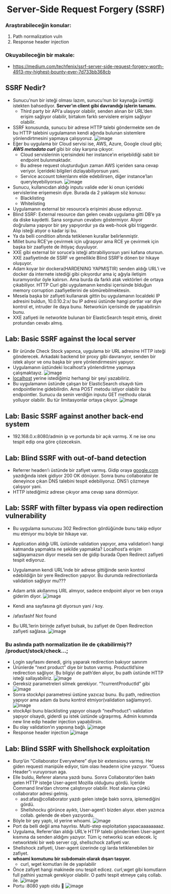 <h1 align="center">Server-Side Request Forgery (SSRF)</h1>

### Araştırabileceğin konular: 
1) Path normalization vuln 
2) Response header injection
### Okuyabileceğin bir makale: 
- https://medium.com/techfenix/ssrf-server-side-request-forgery-worth-4913-my-highest-bounty-ever-7d733bb368cb
## SSRF Nedir?
- Sunucu’nun bir isteği olması lazım, sunucu’nun bir kaynağa ürettiği istekten bahsediyor. **Server’ın client gibi davrandığı işlerin tamamı.**
  - Third party bir API’a ulaşıyor olabilir, senden alınan bir URL’den erişim sağlıyor olabilir, birtakım farklı servislere erişim sağlıyor olabilir.
- SSRF konusunda, sunucu bir adrese HTTP talebi göndermekte sen de bu HTTP talebini uygulamanın kendi ağında bulunan sistemlere yönlendirtmesini yapmaya çalışıyoruz.
![image](https://github.com/grealyve/MDISec-Web-Security-and-Hacking-Notes/assets/41903311/9926863a-93bd-4a41-829c-2adc37d41bf3)
- Eğer bu uygulama bir Cloud servisi ise, AWS, Azure, Google cloud gibi; ***AWS metadata curl*** gibi bir olay karşına çıkıyor.
  - Cloud servislerinin içerisindeki her instance’ın erişebildiği sabit bir endpoint bulunmaktadır.
  - Bu adrese request oluşturduğun zaman AWS içeriden sana cevap veriyor. İçerideki bilgileri dızlayabiliyorsun yani.
  - Service account tokenlarını elde edebilirsen, diğer instance’ları queryleyebiliyorsun.
![image](https://github.com/grealyve/MDISec-Web-Security-and-Hacking-Notes/assets/41903311/bad8e17b-cd37-4323-9eca-7724b19c9efd)
- Sunucu, kullanıcıdan aldığı inputu valide eder ki onun içerideki servislerine erişemesin diye. Burada da 2 yaklaşım söz konusu:
  - Blacklisting
  - Whitelisting
- Uygulamanın external bir resource’a erişimini abuse ediyoruz.
- Blind SSRF: External resource dan gelen cevabı uygulama gitti DB’e ya da diske kaydetti. Sana sorgunun cevabını göstermiyor. Alıyor doğrulama yapıyor bir şey yapıyordur ya da web-hook gibi triggerdır. Alıp isteği atıyor o kadar işi bu.
- Ya da belli condition altında tetiklenen kurallar belirlenmiştir.
- Millet bunu RCE’ye çevirmek için uğraşıyor ama RCE ye çevirmek için başka bir zaafiyete de ihtiyaç duyuluyor.
- XXE gibi external bir soruce’a isteği attırabiliyorsun yani kafana otursun. XXE zaafiyetinde de SSRF ve genellikle Blind SSRF’e dönen bir hikaye oluşuyor.
- Adam koyar bir dockera(HARDENING YAPMIŞTIR) senden aldığı URL’i ve docker da internete istediği gibi çıkıyordur ama iç ağıyla iletişim kuramıyordur öyle kalırsın. Ama burda da farklı atak vektörleri de ortaya çıkabiliyor. HTTP Curl gibi uygulamanın kendisi içerisinde blduğun memory corruption zaafiyetlerini de sömürebilmektesin.
- Mesela başka bir zafiyeti kullanarak gittin bu uygulamanın localdeki IP adresini buldun, 10.0.10.2:x/ bu IP adresi üstünde hangi portlar var diye kontrol et, intruder ile daya bunu. Networkün içerisinde de yapabilirsin bunu.
- XXE zafiyeti ile networkte bulunan bir ElasticSearch tespit etmiş, direkt protundan cevabı almış.
## Lab: Basic SSRF against the local server
- Bir üründe Check Stock yapınca, uygulama bir URL adresine HTTP isteği gönderecek. Arkadaki backend bir proxy gibi davranıyor, senden bir istek alıyor ve onu başka bir yere yönlendirmesini yapıyor.
- Uygulamanın üstündeki localhost’a yönlendirtme yapmaya çalışmaktayız.
![image](https://github.com/grealyve/MDISec-Web-Security-and-Hacking-Notes/assets/41903311/0fb6dd16-e6b3-468e-b0bf-2113ecb3011b)
- [localhost](http://localhost) yerine istediğimiz herhangi bir şeyi yazabiliriz.
- Bu uygulamanın üstünde çalışan bir ElasticSearch olsaydı tüm endpointlerine gidebilirdin. Ama POST metodu istiyor olabilir bu endpointler. Sunucu da senin verdiğin inputu GET methodu olarak yolluyor olabilir. Bu tür limitasyonlar ortaya çıkıyor.
![image](https://github.com/grealyve/MDISec-Web-Security-and-Hacking-Notes/assets/41903311/ef46abbc-c747-453e-886f-60b182019d58)
## Lab: Basic SSRF against another back-end system
- 192.168.0.x:8080/admin ip ve portunda bir açık varmış. X ne ise onu tespit edip ona göre çözeceksin.
## Lab: Blind SSRF with out-of-band detection
- Referrer headerı’ı üstünde bir zafiyet varmış. Gidip oraya [google.com](http://google.com) yazdığında istek gidiyor 200 OK dönüyor. Sonra bunu collaborator ile deneyince çıkan DNS talebini tespit edebiliyoruz. DNS’i çözmeye çalışıyor yani.
- HTTP istediğimiz adrese çıkıyor ama cevap sana dönmüyor.
## Lab: SSRF with filter bypass via open redirection vulnerability
- Bu uygulama sunucusu 302 Redirection gördüğünde bunu takip ediyor mu etmiyor mu böyle bir hikaye var.
- Application aldığı URL üstünde validation yapıyor, ama validation’ı hangi katmanda yapmakta ne şekilde yapmakta? Localhost’a erişim sağlayamazsın diyor mesela sen de gidip burada Open Redirect zafiyeti tespit ediyoruz.
- Uygulamanın kendi URL’inde bir adrese gittiğinde senin kontrol edebildiğin bir yere Redirection yapıyor. Bu durumda redirectionlarda validation sağlıyor mu???

- Adam artık akıllanmış URL almıyor, sadece endpoint alıyor ve ben oraya giderim diyor.
![image](https://github.com/grealyve/MDISec-Web-Security-and-Hacking-Notes/assets/41903311/64a41ff8-6875-4854-b9e4-d69cc803fb24)
- Kendi ana sayfasına git diyorsun yani / koy.
- /afasfashf Not found
- Bu URL’lerin birinde zafiyet  bulsak, bu zafiyet de Open Redirection zafiyeti sağlasa.
![image](https://github.com/grealyve/MDISec-Web-Security-and-Hacking-Notes/assets/41903311/5a2a87cf-cc26-467d-aa14-86e084d63bb7)
### Bu aslında path normalization ile de çıkabilirmiş??  /product/stock/check…;
- Login sayfasını denedi, giriş yaparak redirection bakıyor sanırım
- Ürünlerde “next product” diye bir buton varmış. ProductId’sine redirection sağlıyor. Bu bilgiyi de path’den alıyor, bu path üstünde HTTP isteği sallayabiliriz.
![image](https://github.com/grealyve/MDISec-Web-Security-and-Hacking-Notes/assets/41903311/0bf80d6f-e04b-4bab-8fed-214c447d2038)
- Gereksiz parametreleri silmek gerekiyor. “?currentProductId” gibi
![image](https://github.com/grealyve/MDISec-Web-Security-and-Hacking-Notes/assets/41903311/4288e0fc-0232-43a7-8649-9f69254b24ca)
- Sonra stockApi parametresi üstüne yazıcaz bunu. Bu path, redirection yapıyor ama adam da bunu kontrol etmiyor(validation sağlamıyor).
![image](https://github.com/grealyve/MDISec-Web-Security-and-Hacking-Notes/assets/41903311/34dad12c-56e6-47fb-9253-6c348d1735c4)
- stockApi bunu blacklisting yapıyor olsaydı “nexProduct”ı validation yapıyor olsaydı, giderdi şu istek üstünde uğraşırmış. Admin kısmında new line edip header injection yapabilirsin.
- Bu olay validation’ın yapısına bağlı.
![image](https://github.com/grealyve/MDISec-Web-Security-and-Hacking-Notes/assets/41903311/2e4e4ff3-ea69-4faa-85a8-368e302b77b6)
- Response header injection
![image](https://github.com/grealyve/MDISec-Web-Security-and-Hacking-Notes/assets/41903311/cf5bfedd-59b4-4807-8688-a02d670e4b5f)
## Lab: Blind SSRF with Shellshock exploitation
- Burp’ün “Collaborator Everywhere” diye bir extensionu varmış. Her giden requesti manipüle ediyor, tüm olası headerın içine yazıyor. “Guess Header”ı vuruyorsun aga.
- Elle buldu, Referer alanına yazdı bunu. Sonra Collaborator’den baktı gelen HTTP isteğe User-agent Mozilla olduğunu gördü. İçeride Command line’dan chrome çalıştırıyor olabilir. Host alanına çünkü collaborator adresi gelmiş.
  - asd:afas@collaborator yazdı gelen isteğe baktı sonra, iplemediğini gördü.
  - Shellshocku görünce ayıktı, User-agent’ı bizden alıyor. eben yazınca collab. gelende de eben yazıyordu.
- Böyle bir şey yaptı, id yerine whoami.
![image](https://github.com/grealyve/MDISec-Web-Security-and-Hacking-Notes/assets/41903311/0a6511c7-e179-4cd1-b142-3145a7ba920c)
- Port da belli değil ama hayırlısı. Multi-step exploitation yapacaaaaaaaaz.
- Uygulama, Referer’dan aldığı URL’e HTTP talebi gönderirken User-agent kısmına da senden aldığını yazıyor. Tüm iç networkü scan edecek. İç networkteki bir web server cgi, shellschock zafiyeti var.
- Shellshock zafiyeti, User-agent üzerinde cgi larda tetiklenebilen bir zafiyet.
- **whoami komutunu bir subdomain olarak dışarı taşıyor.**
  - curl, wget komutları ile de yapılabilir
- Önce zafiyet hangi makinede onu tespit edicez. curl,wget gibi komutların full pathini yazmak gerekiyor olabilir. O pathi tespit etmeye çalış collab. ile.
![image](https://github.com/grealyve/MDISec-Web-Security-and-Hacking-Notes/assets/41903311/1bd9e71c-adc2-4a87-b129-063a2c083290)
- Portu :8080 yaptı oldu 🙂
![image](https://github.com/grealyve/MDISec-Web-Security-and-Hacking-Notes/assets/41903311/9ae05dd1-a504-460d-a281-43013bfdbc67)
